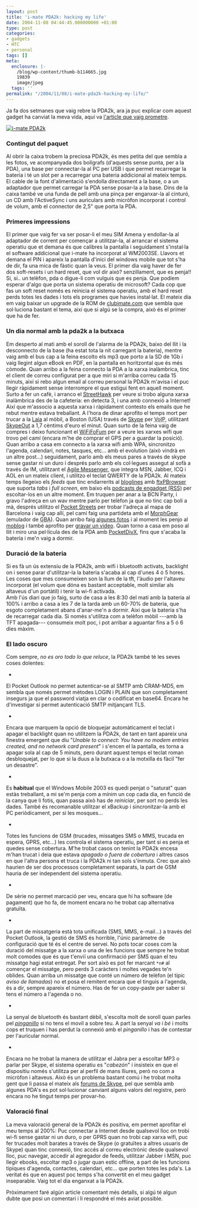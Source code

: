 ```yaml
---
layout: post
title: 'i-mate PDA2k: hacking my life'
date: 2004-11-08 04:44:45.000000000 +01:00
type: post
categories:
- gadgets
- HTC
- personal
tags: []
meta:
  enclosure: |-
    /blog/wp-content/thumb-b114665.jpg
    19839
    image/jpeg
  tags: ''
permalink: "/2004/11/08/i-mate-pda2k-hacking-my-life/"
---
```

<p>Ja fa dos setmanes que vaig rebre la PDA2k, ara ja puc explicar com aquest gadget ha canviat la meva vida, aquí va <a href="/blog/2004/10/25/92/">l'article que vaig prometre</a>.</p>
<p><a href="/archives/images/b114665.png"><img src="{{ site.baseurl }}/assets/images/2004/11/thumb-b114665.png" alt="i-mate PDA2k" class="center border" /></a></p>
<h3>Contingut del paquet</h3>
<p>Al obrir la caixa trobem la preciosa PDA2k, és mes petita del que sembla a les fotos, ve acompanyada dos bolígrafs (d'aquests sense punta, per a la PDA),  una base per connectar-la al PC per USB i que permet recarregar la bateria i té un slot per a recarregar una bateria addicional al mateix temps. El cable de la font d'alimentació s'endolla directament a la base, o a un adaptador que permet carregar la PDA sense posar-la a la base. Dins de la caixa també ve una funda de pell amb una pinça per enganxar-la al cinturó, un CD amb l'ActiveSync i uns auriculars amb micròfon incorporat i control de volum, amb el connector de 2,5" que porta la PDA.</p>
<h3>Primeres impressions</h3>
<p>El primer que vaig fer va ser posar-li el meu SIM Amena y endollar-la al adaptador de corrent per començar a utilitzar-la, al arrancar el sistema operatiu que et demana és que calibres la pantalla i seguidament s'instal·la el software addicional que i-mate ha incorporat al WM2003SE. Llavors et demana el PIN i apareix la pantalla d'inici del windows mobile que tot s'ha de dir, fa una mica de fàstic quan la veus. El primer dia vaig haver de fer dos soft-resets i un hard reset, que vol dir això? senzillament, que es penja!! Si, si.. un telèfon, pda o digue-li com vulguis que es penja. Que podíem esperar d'algo que porta un sistema operatiu de microsoft? Cada cop que fas un soft reset només es reinicia el sistema operatiu, amb el hard reset perds totes les dades i tots els programes que havies instal·lat. El mateix dia em vaig baixar un upgrade de la ROM de <a href="http://www.clubimate.com">clubimate.com</a> que sembla que sol·luciona bastant el tema, així que si algú se la compra, això és el primer que ha de fer.</p>
<p><!--more--></p>
<h3>Un dia normal amb la pda2k a la butxaca</h3>
<p>Em desperto al mati amb el soroll de l'alarma de la PDA2k, baixo del llit i la desconnecto de la base (ha estat tota la nit carregant la bateria), mentre vaig amb el bus cap a la feina escolto els mp3 que porto a la SD de 1Gb i vaig llegint algun eBook en PDF, en la pantalla en horitzontal que és més còmode. Quan arribo a la feina connecto la PDA a la xarxa inalàmbrica, tinc el client de correu configurat per a que miri si m'arriba correu cada 15 minuts, així si rebo algun email al correu personal la PDA2k m'avisa i el puc llegir ràpidament sense interrompre el que estigui fent en aquell moment. Surto a fer un cafè, i arranco el <a href="http://www.dcs.gla.ac.uk/~hall/WiFiFoFum/streethawk.htm">StreetHawk</a> per veure si trobo alguna xarxa inalàmbrica des de la cafeteria: en detecta 3, i una amb connexió a Internet! Així que m'associo a aquesta xarxa i ràpidament contesto els emails que he rebut mentre estava treballant. A l'hora de dinar aprofito el temps mort per trucar a la <a href="/~laia/">Laia</a> al mòbil, a Boston (USA) través de <a href="http://www.skype.com/products/skype/pocketpc/">Skype</a> per <acronym title="veu sobre ip">VoIP</acronym>, utilitzant <a href="/blog/2004/10/03/83/">SkypeOut</a> a 1,7 cèntims d'euro el minut.  Quan surto de la feina vaig de compres i deixo funcionant el <a href="http://www.wififofum.org/">WiFiFoFum</a> per a veure les xarxes wifi que trovo pel camí (encara m'he de comprar el GPS per a guardar la posició).  Quan arribo a casa em connecto a la xarxa wifi amb WPA, sincronitzo l'agenda, calendari, notes, tasques, etc... amb el evolution (això vindrà en un altre post...) seguidament, parlo amb els meus pares a través de skype sense gastar ni un duro i després parlo amb els col·legues assegut al sofà a través de IM, utilitzant el <a href="http://www.agilemobile.com/">Agile Messenger</a>, que integra MSN, Jabber, ICQ i AOL en un mateix client, i utilitzo el teclat QWERTY de la PDA2k. Al mateix temps llegeixo els <em>feeds</em> que tinc endarrerits al <a href="http://www.bloglines.com">bloglines</a> amb <a href="http://park15.wakwak.com/~ftx/index_e.html">ftxPBrowser</a> que suporta <em>tabs</em> i <em>full screen</em>, em baixo els <a href="http://www.engadget.com/common/videos/pt/rss.xml">podcasts de engadget (RSS)</a> per escoltar-los en un altre moment. Em truquen per anar a la BCN Party, i gravo l'adreça en un wav mentre parlo per telèfon ja que no tinc cap boli a mà, després utilitzo el <a href="http://revolution.cx/rcx/pstreets.htm">Pocket Streets</a> per trobar l'adreça al mapa de Barcelona i vaig cap allí, pel camí faig una partideta amb el <a href="http://www.pocketgb.com">MorphGear</a> (emulador de <acronym title="GameBoy Advanced">GBA</acronym>). Quan arribo faig <a href="/photos/folder/albums/moblog/2004/Oct">algunes fotos</a> i al moment les penjo al <a href="/fotoblog/">moblog</a> i també aprofito per <a href="/archives/videos/200410300149_00003.mp4">gravar un video</a>. Quan torno a casa em poso al llit i miro una pel·lícula des de la PDA amb <a href="http://www.projectmayo.com/projects/detail.php?projectId=9">PocketDivX</a>, fins que s'acaba la batería i me'n vaig a dormir.</p>
<h3>Duració de la bateria</h3>
<p>Si es fà un ús extensiu de la PDA2k, amb wifi i bluetooth activats, backlight on i sense parar d'utilitzar-la la bateria s'acaba al cap d'unes 4 ó 5 hores. Les coses que mes consumeixen son la llum de la tft, l'àudio per l'altaveu incorporat (el volum que dóna es bastant acceptable, molt similar als altaveus d'un portàtil) i tenir la wi-fi activada.<br />
Amb l'ús diari que jo faig, surto de casa a les 8:30 del matí amb la bateria al 100% i arribo a casa a les 7 de la tarda amb un 60-70% de bateria, que esgoto completament abans d'anar-me'n a dormir. Aixi que la bateria s'ha de recarregar cada dia. Si només s'utilitza com a telèfon mòbil ---amb la TFT apagada---
consumeix molt poc, i pot arribar a aguantar fins a 5 ó 6 dies màxim.

### El lado oscuro

Com sempre, _no es oro todo lo que reluce_, la PDA2k també té les seves coses dolentes:

- 

El Pocket Outlook no permet autenticar-se al SMTP amb CRAM-MD5, em sembla que només permet mètodes LOGIN i PLAIN que son completament insegurs ja que el password viatja en clar o codificat en base64. Encara he d'investigar si permet autenticació SMTP mitjançant TLS.

- 

Encara que marquem la opció de bloquejar automàticament el teclat i apagar el backlight quan no utilitzem la PDA2k, de tant en tant apareix una finestra emergent que diu "_Unable to connect: You have no modem entries created, and no network card present_" i s'encen el la pantalla, es torna a apagar sola al cap de 5 minuts, pero durant aquest temps el teclat roman desbloquejat, per lo que si la duus a la butxaca o a la motxilla és fàcil "fer un desastre".

- 

Es **habitual** que el Windows Mobile 2003 es quedi penjat o "saturat" quan estàs treballant, a mi se'm penja com a mínim un cop cada dia, en funció de la canya que li fotis, quan passa això has de _reiniciar_, per sort no perds les dades. També és recomanable utilitzar el xBackup i sincronitzar-la amb el PC periòdicament, per si les mosques...

- 

Totes les funcions de GSM (trucades, missatges SMS o MMS, trucada en espera, GPRS, etc...) les controla el sistema operatiu, per tant si es penja et quedes sense cobertura. M'he trobat casos on tenint la PDA2k encesa m'han trucat i deia que estava _apagado o fuera de cobertura_ i altres casos en que l'altra persona et truca i la PDA2k ni tan sols s'inmuta. Crec que això haurien de ser dos processos completament separats, la part de GSM hauria de ser independent del sistema operatiu.

- 

De sèrie no permet marcació per veu, encara que hi ha software (de pagament) que ho fa, de moment encara no he trobat cap alternativa gratuïta.

- 

La part de missatgeria està tota unificada (SMS, MMS, e-mail...) a través del Pocket Outlook, la gestió de SMS és horrible, l'únic paràmetre de configuració que té és el centre de servei. No pots tocar coses com la duració del missatge a la xarxa o una de les funcions que sempre he trobat molt comodes que és que t'enviï una confirmació per SMS quan el teu missatge hagi estat entregat. Per sort això es pot fer marcant `*n#` al començar el missatge, pero perds 3 caràcters i moltes vegades te'n oblides. Quan arriba un missatge que conté un número de telèfon (el típic _aviso de llamadas_) no et posa el remitent encara que el tinguis a l'agenda, és a dir, sempre apareix el número. Has de fer un copy-paste per saber si tens el número a l'agenda o no.

- 

La senyal de bluetooth és bastant dèbil, s'escolta molt de soroll quan parles pel _[pinganillo](/photos/file/albums/moblog/2004/Nov/200411040514_00013.jpg&page=1)_ si no tens el movil a sobre teu. A part la senyal _va i bé_ i molts cops et truquen i has perdut la connexió amb el _pinganillo_ i has de contestar per l'auricular normal.

- 

Encara no he trobat la manera de utilitzar el Jabra per a escoltar MP3 o parlar per Skype, el sistema operatiu es "_cabezón_" i insisteix en que el dispositiu només s'utilitza per al perfil de mans lliures, però no com a micròfon i altaveus. Això és un problema bastant comú i he trobat molta gent que li passa el mateix als [forums de Skype](http://www.skype.com/community/forums.html), pel que sembla amb algunes PDA's es pot sol·lucionar canviant alguns valors del registre, però encara no he tingut temps per provar-ho.

### Valoració final

La meva valoració general de la PDA2k és positiva, em permet aprofitar el meu temps al 200%: Puc connectar a Internet desde qualsevol lloc on trobi wi-fi sense gastar ni un duro, o per GPRS quan no trobi cap xarxa wifi, puc fer trucades molt barates a través de Skype (o gratuïtes a altres usuaris de Skype) quan tinc connexió, tinc accés al correu electrònic desde qualsevol lloc, puc navegar, accedir al agregador de feeds, utilitzar Jabber i MSN, puc llegir ebooks, escoltar mp3 o jugar quan estic offline, a part de les funcions típiques d'agenda, contactes, calendari, etc... que porten totes les pda's. La veritat és que en aquest poc temps s'ha convertit en el meu gadget inseparable. Vaig tot el dia enganxat a la PDA2k.

Pròximament faré algún article comentant més detalls, si algú té algun dubte que posi un comentari i li respondré el més aviat possible.

